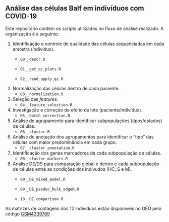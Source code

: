 
## Análise das células Balf em indivíduos com COVID-19

<!-- badges: start -->

<!-- badges: end -->


Este repositório contém os scripts utilizados no fluxo de análise
realizado. A organização é a seguinte:

1.  Identificação e controle de qualidade das células sequenciadas em
    cada amostra (indivíduo).
      - `00__descr.R`
    
      - `01__get_qc_plots.R`
    
      - `02__read_apply_qc.R`
2.  Normalização das células dentro de cada paciente.
      - `03__normalization.R`
3.  Seleção das *features*.
      - `04__feature_selection.R`
4.  Investigação e correção do efeito de lote (paciente/indivíduo).
      - `05__batch_correction.R`
5.  Análise de agrupamento para identificar subpopulações
    (tipos/estados) de células.
      - `06__cluster.R`
6.  Análise de anotação dos agrupamentos para identificar o “tipo” das
    células com maior predominância em cada grupo.
      - `07__cluster_annotation.R`
7.  Identificação dos genes marcadores de cada subpopulação de células.
      - `08__cluster_markers.R`
8.  Análise DE/DS para comparação global e dentro e cada subpopulação de
    células entre as condições dos indívudos (HC, S e M).
      - `09__DE_mixed_model.R`
    
      - `09__DE_pseduo_bulk_edgeR.R`
    
      - `10__DE_comparison.R`

As matrizes de contagens dos 12 indivíduos estão disponíveis no GEO pelo
código
[GSM4339769](https://www.ncbi.nlm.nih.gov/geo/query/acc.cgi?acc=GSM4339769)
